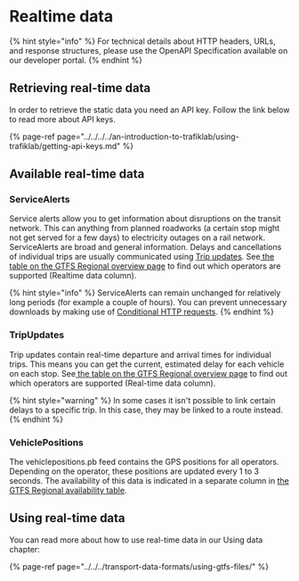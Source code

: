 # Realtime data

{% hint style="info" %} For technical details about HTTP headers, URLs, and response structures, please use the OpenAPI
Specification available on our developer portal. {% endhint %}

## Retrieving real-time data

In order to retrieve the static data you need an API key. Follow the link below to read more about API keys.

{% page-ref page="../../../../an-introduction-to-trafiklab/using-trafiklab/getting-api-keys.md" %}

## Available real-time data

### ServiceAlerts

Service alerts allow you to get information about disruptions on the transit network. This can anything from planned
roadworks \(a certain stop might not get served for a few days\) to electricity outages on a rail network. ServiceAlerts
are broad and general information. Delays and cancellations of individual trips are usually communicated
using [Trip updates](gtfs-regional-realtime.md#tripupdates).
See[ the table on the GTFS Regional overview page](./#which-operators-are-covered-by-this-dataset) to find out which
operators are supported \(Realtime data column\).

{% hint style="info" %} ServiceAlerts can remain unchanged for relatively long periods \(for example a couple of
hours\). You can prevent unnecessary downloads by making use
of [Conditional HTTP requests](../../../../using-trafiklab-data/best-practices/conditional-get-requests.md). {% endhint
%}

### TripUpdates

Trip updates contain real-time departure and arrival times for individual trips. This means you can get the current,
estimated delay for each vehicle on each stop.
See[ the table on the GTFS Regional overview page](./#which-operators-are-covered-by-this-dataset) to find out which
operators are supported \(Real-time data column\).

{% hint style="warning" %} In some cases it isn't possible to link certain delays to a specific trip. In this case, they
may be linked to a route instead. {% endhint %}

### VehiclePositions

The vehiclepositions.pb feed contains the GPS positions for all operators. Depending on the operator, these positions
are updated every 1 to 3 seconds. The availability of this data is indicated in a separate column
in [ the GTFS Regional availability table](./#which-operators-are-covered-by-this-dataset).

## Using real-time data

You can read more about how to use real-time data in our Using data chapter:

{% page-ref page="../../../transport-data-formats/using-gtfs-files/" %}



